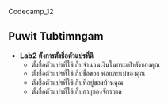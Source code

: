 Codecamp_12

 ## Puwit Tubtimngam  
 * **Lab2 ตั้งการตั้งชื่อตัวแปรที่ดี** 
   * ตั้งชื่อตัวแปรที่ใช้เก็บจำนวนเงินในกระเป๋าตังของคุณ
   * ตั้งชื่อตัวแปรที่ใช้เก็บชื่อของ พ่อและแม่ของคุณ
   * ตั้งชื่อตัวแปรที่ใช้เก็บที่อยู่ของบ้านคุณ
   * ตั้งชื่อตัวแปรที่ใช้เก็บอายุของจักรวาล

